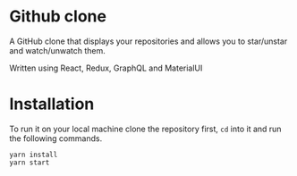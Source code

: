 # Github clone

A GitHub clone that displays your repositories and allows you to star/unstar and watch/unwatch them.

Written using React, Redux, GraphQL and MaterialUI

# Installation

To run it on your local machine clone the repository first, `cd` into it and run the following commands.

```
yarn install
yarn start
```
